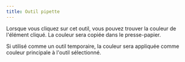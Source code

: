 ```yaml
---
title: Outil pipette
---
```


Lorsque vous cliquez sur cet outil, vous pouvez trouver la couleur de l'élément cliqué. La couleur sera copiée dans le presse-papier.

Si utilisé comme un outil temporaire, la couleur sera appliquée comme couleur principale à l'outil sélectionné.
